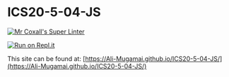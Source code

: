 # ICS20-5-04-JS

[![Mr Coxall's Super Linter](https://github.com/Ali-Mugamai/ICS20-5-04-JS/workflows/Mr%20Coxall's%20Super%20Linter/badge.svg)](https://github.com/Ali-Mugamai/ICS20-5-04-JS/actions)

[![Run on Repl.it](https://repl.it/badge/github/Ali-Mugamai/ICS20-5-04-JS)](https://repl.it/github/Ali-Mugamai/ICS20-5-04-JS)

This site can be found at: [https://Ali-Mugamai.github.io/ICS20-5-04-JS/](https://Ali-Mugamai.github.io/ICS20-5-04-JS/)

